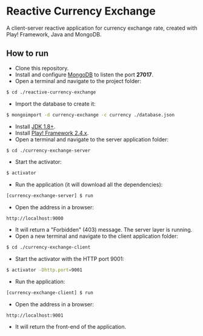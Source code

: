 # Reactive Currency Exchange

A client-server reactive application for currency exchange rate, created with Play! Framework, Java and MongoDB.

## How to run

- Clone this repository.
- Install and configure [MongoDB](https://www.mongodb.org) to listen the port **27017**.
- Open a terminal and navigate to the project folder:
```sh
$ cd ./reactive-currency-exchange
```
- Import the database to create it:
```sh
$ mongoimport -d currency-exchange -c currency ./database.json
```
- Install [JDK 1.8+](http://www.oracle.com/technetwork/pt/java/javase/downloads/jdk8-downloads-2133151.html).
- Install [Play! Framework 2.4.x](https://www.playframework.com/documentation/2.4.x/Installing).
- Open a terminal and navigate to the server application folder:
```sh
$ cd ./currency-exchange-server
```
- Start the activator:
```sh
$ activator
```
- Run the application (it will download all the dependencies):
```sh
[currency-exchange-server] $ run
```
- Open the address in a browser:
```
http://localhost:9000
```
- It will return a "Forbidden" (403) message. The server layer is running.
- Open a new terminal and navigate to the client application folder:
```sh
$ cd ./currency-exchange-client
```
- Start the activator with the HTTP port 9001:
```sh
$ activator -Dhttp.port=9001
```
- Run the application:
```sh
[currency-exchange-client] $ run
```
- Open the address in a browser:
```
http://localhost:9001
```
- It will return the front-end of the application.
